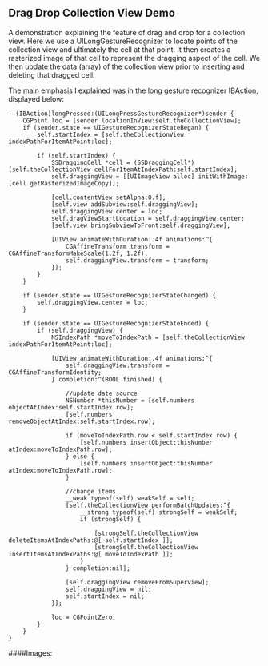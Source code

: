 Drag Drop Collection View Demo
-----------------------------

A demonstration explaining the feature of drag and drop for a collection view. Here we use a UILongGestureRecognizer to locate points of the collection view and ultimately the cell at that point. It then creates a rasterized image of that cell to represent the dragging aspect of the cell. We then update the data (array) of the collection view prior to inserting and deleting that dragged cell.

The main emphasis I explained was in the long gesture recognizer IBAction, displayed below:

```
- (IBAction)longPressed:(UILongPressGestureRecognizer*)sender {
    CGPoint loc = [sender locationInView:self.theCollectionView];
    if (sender.state == UIGestureRecognizerStateBegan) {
        self.startIndex = [self.theCollectionView indexPathForItemAtPoint:loc];
        
        if (self.startIndex) {
            SSDraggingCell *cell = (SSDraggingCell*)[self.theCollectionView cellForItemAtIndexPath:self.startIndex];
            self.draggingView = [[UIImageView alloc] initWithImage:[cell getRasterizedImageCopy]];
            
            [cell.contentView setAlpha:0.f];
            [self.view addSubview:self.draggingView];
            self.draggingView.center = loc;
            self.dragViewStartLocation = self.draggingView.center;
            [self.view bringSubviewToFront:self.draggingView];
            
            [UIView animateWithDuration:.4f animations:^{
                CGAffineTransform transform = CGAffineTransformMakeScale(1.2f, 1.2f);
                self.draggingView.transform = transform;
            }];
        }
    }
    
    if (sender.state == UIGestureRecognizerStateChanged) {
        self.draggingView.center = loc;
    }
    
    if (sender.state == UIGestureRecognizerStateEnded) {
        if (self.draggingView) {
            NSIndexPath *moveToIndexPath = [self.theCollectionView indexPathForItemAtPoint:loc];
            
            [UIView animateWithDuration:.4f animations:^{
                self.draggingView.transform = CGAffineTransformIdentity;
            } completion:^(BOOL finished) {

                //update date source
                NSNumber *thisNumber = [self.numbers objectAtIndex:self.startIndex.row];
                [self.numbers removeObjectAtIndex:self.startIndex.row];
                 
                if (moveToIndexPath.row < self.startIndex.row) {
                    [self.numbers insertObject:thisNumber atIndex:moveToIndexPath.row];
                } else {
                    [self.numbers insertObject:thisNumber atIndex:moveToIndexPath.row];
                }

                //change items
                __weak typeof(self) weakSelf = self;
                [self.theCollectionView performBatchUpdates:^{
                    __strong typeof(self) strongSelf = weakSelf;
                    if (strongSelf) {
                        
                        [strongSelf.theCollectionView deleteItemsAtIndexPaths:@[ self.startIndex ]];
                        [strongSelf.theCollectionView insertItemsAtIndexPaths:@[ moveToIndexPath ]];
                    }
                } completion:nil];

                [self.draggingView removeFromSuperview];
                self.draggingView = nil;
                self.startIndex = nil;
            }];
            
            loc = CGPointZero;
        }
    }
}

```

####Images:
